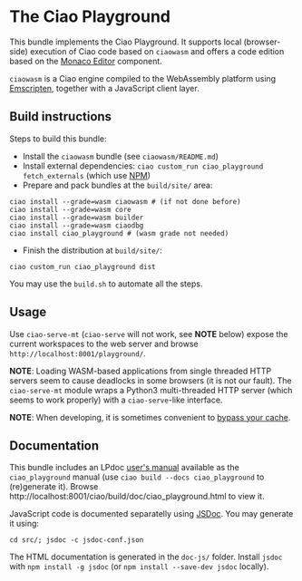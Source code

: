 # The Ciao Playground

This bundle implements the Ciao Playground. It supports local
(browser-side) execution of Ciao code based on `ciaowasm` and offers a
code edition based on the [Monaco Editor](https://microsoft.github.io/monaco-editor/) component.

`ciaowasm` is a Ciao engine compiled to the WebAssembly platform using
[Emscripten](https://emscripten.org), together with a JavaScript
client layer.

## Build instructions

Steps to build this bundle:

 - Install the `ciaowasm` bundle (see `ciaowasm/README.md`)
 - Install external dependencies: `ciao custom_run ciao_playground fetch_externals`
   (which use [NPM](https://www.npmjs.com/))
 - Prepare and pack bundles at the `build/site/` area:
```
ciao install --grade=wasm ciaowasm # (if not done before)
ciao install --grade=wasm core
ciao install --grade=wasm builder
ciao install --grade=wasm ciaodbg
ciao install ciao_playground # (wasm grade not needed)
```
 - Finish the distribution at `build/site/`:
```
ciao custom_run ciao_playground dist
```

You may use the `build.sh` to automate all the steps.

## Usage 

Use `ciao-serve-mt` (`ciao-serve` will not work, see **NOTE** below)
expose the current workspaces to the web server and browse
`http://localhost:8001/playground/`.

**NOTE**: Loading WASM-based applications from single threaded HTTP
servers seem to cause deadlocks in some browsers (it is not our
fault). The `ciao-serve-mt` module wraps a Python3 multi-threaded HTTP
server (which seems to work properly) with a `ciao-serve`-like
interface.

**NOTE**: When developing, it is sometimes convenient to [bypass your
cache](https://en.wikipedia.org/wiki/Wikipedia:Bypass_your_cache).

## Documentation

This bundle includes an LPdoc [user's manual](doc/reference/) available
as the `ciao_playground` manual (use `ciao build --docs ciao_playground`
to (re)generate it). Browse 
http://localhost:8001/ciao/build/doc/ciao_playground.html to view it.

JavaScript code is documented separatelly using
[JSDoc](https://jsdoc.app). You may generate it using:
```
cd src/; jsdoc -c jsdoc-conf.json
```
The HTML documentation is generated in the `doc-js/` folder.
Install `jsdoc` with `npm install -g jsdoc` (or `npm install
--save-dev jsdoc` locally).
